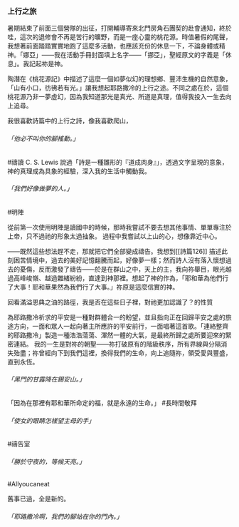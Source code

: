 ### 上行之旅

暑期結束了前面三個營隊的出征，打開輔導寄來北門房角石團契的赴會通知，終於哇，這次的退修會不再是苦行的曠野，而是一座心靈的桃花源。時值暑假的尾聲，我想著前面踏踏實實地跑了這麼多活動，也應該充份的休息一下，不論身體或精神。「娜亞」——我在活動手冊封面填上名字——「挪亞」，聖經原文的字義是「休息」。我記起祢是神。

陶潛在《桃花源記》中描述了這麼一個如夢似幻的理想鄉、豐沛生機的自然意象，「山有小口，彷彿若有光。」讓我想起耶路撒冷的上行之途。不同之處在於，這個桃花源乃非一夢虛幻，因為我知道那光是真光、所道是真理，值得我投入一生去向上追尋。

我很喜歡詩篇中的上行之詩，像我喜歡爬山，
###### 「他必不叫你的腳搖動。」
#禱讀 
C. S. Lewis 說過「詩是一種雛形的『道成肉身』」，透過文字呈現的意象，神的真理成為具象的經驗，深入我的生活中觸動我。

###### 「我們好像做夢的人。」
#明陣

從前第一次使用明陣是讀國中的時候，那時我嘗試不要去想其他事情、單單專注於上帝，只不過祂的形象太過抽象。
過程中我嘗試以上山的心，想像靠近中心。

——既然這些想法趕不走，那就把它們全部變成禱告。我想到[[詩篇126]] 描述此刻困苦情境中，過去的美好記憶翻騰而起，好像夢一樣；然而詩人沒有落入懷想過去的憂傷，反而激發了禱告——於是在群山之中，天上的主，我向祢舉目，眼光越過高峰峻嶺、越過雜緒紛紛，直達到神那裡。想起了神的作為，「耶和華為他們行了大事！耶和華果然為我們行了大事。」祢原是這麼信實的神。

回看滿溢恩典之油的路徑，我是否在這些日子裡，對祂更加認識了？的性質

為耶路撒冷祈求的平安是一種對群體合一的盼望，並且指向正在回歸平安之處的旅途方向，一面和眾人一起向著主所應許的平安前行，一面唱著這首歌。「連絡整齊的耶路撒冷」製造一種浩浩蕩蕩、渾然一體的大氣，是最終所歸之處所要迎來的緊密連結。 我的一生是對祢的朝聖——祢打破原有的階級秩序，所有界線與分隔消失殆盡；祢曾經向下到我們這裡，換得我們的生命，向上追隨祢，領受愛與豐盛，直到永恆。


###### 「黑門的甘露降在錫安山。」

「因為在那裡有耶和華所命定的福，就是永遠的生命。」
#長時間敬拜

###### 「使女的眼睛怎樣望主母的手」
#禱告室



###### 「勝於守夜的，等候天亮。」
#Allyoucaneat


舊事已過，全是新的。

###### 「耶路撒冷啊，我們的腳站在你的門內。」

